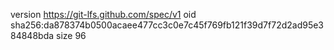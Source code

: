 version https://git-lfs.github.com/spec/v1
oid sha256:da878374b0500acaee477cc3c0e7c45f769fb121f39d7f72d2ad95e384848bda
size 96
